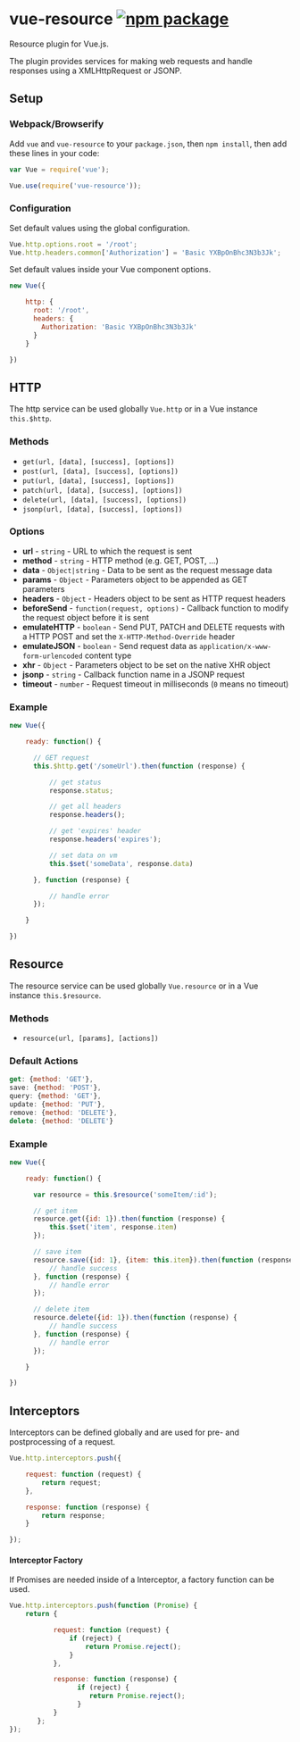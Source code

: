 # vue-resource [![npm package](https://img.shields.io/npm/v/vue-resource.svg)](https://www.npmjs.com/package/vue-resource)

Resource plugin for Vue.js.

The plugin provides services for making web requests and handle responses using a XMLHttpRequest or JSONP.

## Setup

### Webpack/Browserify

Add `vue` and `vue-resource` to your `package.json`, then `npm install`, then add these lines in your code:

```javascript
var Vue = require('vue');

Vue.use(require('vue-resource'));
```

### Configuration

Set default values using the global configuration.

```javascript
Vue.http.options.root = '/root';
Vue.http.headers.common['Authorization'] = 'Basic YXBpOnBhc3N3b3Jk';
```

Set default values inside your Vue component options.

```javascript
new Vue({

    http: {
      root: '/root',
      headers: {
        Authorization: 'Basic YXBpOnBhc3N3b3Jk'
      }
    }

})
```

## HTTP

The http service can be used globally `Vue.http` or in a Vue instance `this.$http`.

### Methods

* `get(url, [data], [success], [options])`
* `post(url, [data], [success], [options])`
* `put(url, [data], [success], [options])`
* `patch(url, [data], [success], [options])`
* `delete(url, [data], [success], [options])`
* `jsonp(url, [data], [success], [options])`

### Options

* **url** - `string` - URL to which the request is sent
* **method** - `string` - HTTP method (e.g. GET, POST, ...)
* **data** - `Object|string` - Data to be sent as the request message data
* **params** - `Object` - Parameters object to be appended as GET parameters
* **headers** - `Object` - Headers object to be sent as HTTP request headers
* **beforeSend** - `function(request, options)` - Callback function to modify the request object before it is sent
* **emulateHTTP** - `boolean` - Send PUT, PATCH and DELETE requests with a HTTP POST and set the `X-HTTP-Method-Override` header
* **emulateJSON** - `boolean` -  Send request data as `application/x-www-form-urlencoded` content type
* **xhr** - `Object` - Parameters object to be set on the native XHR object
* **jsonp** - `string` - Callback function name in a JSONP request
* **timeout** - `number` - Request timeout in milliseconds (`0` means no timeout)


### Example

```javascript
new Vue({

    ready: function() {

      // GET request
      this.$http.get('/someUrl').then(function (response) {

          // get status
          response.status;

          // get all headers
          response.headers();

          // get 'expires' header
          response.headers('expires');

          // set data on vm
          this.$set('someData', response.data)

      }, function (response) {

          // handle error
      });

    }

})
```

## Resource

The resource service can be used globally `Vue.resource` or in a Vue instance `this.$resource`.

### Methods

* `resource(url, [params], [actions])`

### Default Actions

```javascript
get: {method: 'GET'},
save: {method: 'POST'},
query: {method: 'GET'},
update: {method: 'PUT'},
remove: {method: 'DELETE'},
delete: {method: 'DELETE'}
```

### Example
```javascript
new Vue({

    ready: function() {

      var resource = this.$resource('someItem/:id');

      // get item
      resource.get({id: 1}).then(function (response) {
          this.$set('item', response.item)
      });

      // save item
      resource.save({id: 1}, {item: this.item}).then(function (response) {
          // handle success
      }, function (response) {
          // handle error
      });

      // delete item
      resource.delete({id: 1}).then(function (response) {
          // handle success
      }, function (response) {
          // handle error
      });

    }

})
```

## Interceptors

Interceptors can be defined globally and are used for pre- and postprocessing of a request.

```javascript
Vue.http.interceptors.push({

    request: function (request) {
        return request;
    },

    response: function (response) {
        return response;
    }

});
```

#### Interceptor Factory

If Promises are needed inside of a Interceptor, a factory function can be used.

```javascript
Vue.http.interceptors.push(function (Promise) {
    return {

           request: function (request) {
               if (reject) {
                   return Promise.reject();
               }
           },

           response: function (response) {
                 if (reject) {
                    return Promise.reject();
                 }
           }
       };
});
```
